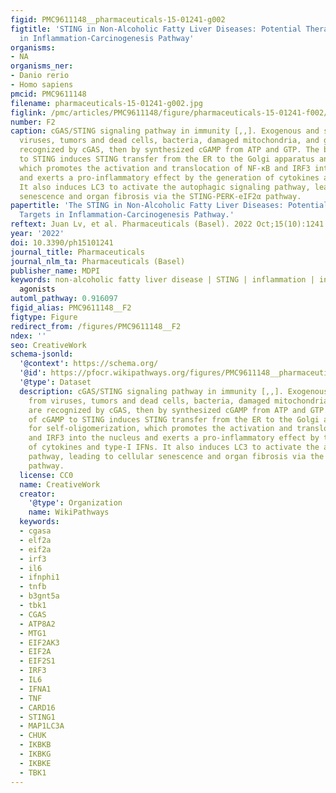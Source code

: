 ```yaml
---
figid: PMC9611148__pharmaceuticals-15-01241-g002
figtitle: 'STING in Non-Alcoholic Fatty Liver Diseases: Potential Therapeutic Targets
  in Inflammation-Carcinogenesis Pathway'
organisms:
- NA
organisms_ner:
- Danio rerio
- Homo sapiens
pmcid: PMC9611148
filename: pharmaceuticals-15-01241-g002.jpg
figlink: /pmc/articles/PMC9611148/figure/pharmaceuticals-15-01241-f002/
number: F2
caption: cGAS/STING signaling pathway in immunity [,,]. Exogenous and self-DNA from
  viruses, tumors and dead cells, bacteria, damaged mitochondria, and genomes are
  recognized by cGAS, then by synthesized cGAMP from ATP and GTP. The binding of cGAMP
  to STING induces STING transfer from the ER to the Golgi apparatus and for self-oligomerization,
  which promotes the activation and translocation of NF-κB and IRF3 into the nucleus
  and exerts a pro-inflammatory effect by the generation of cytokines and type-I IFNs.
  It also induces LC3 to activate the autophagic signaling pathway, leading to cellular
  senescence and organ fibrosis via the STING-PERK-eIF2α pathway.
papertitle: 'The STING in Non-Alcoholic Fatty Liver Diseases: Potential Therapeutic
  Targets in Inflammation-Carcinogenesis Pathway.'
reftext: Juan Lv, et al. Pharmaceuticals (Basel). 2022 Oct;15(10):1241.
year: '2022'
doi: 10.3390/ph15101241
journal_title: Pharmaceuticals
journal_nlm_ta: Pharmaceuticals (Basel)
publisher_name: MDPI
keywords: non-alcoholic fatty liver disease | STING | inflammation | inhibitors |
  agonists
automl_pathway: 0.916097
figid_alias: PMC9611148__F2
figtype: Figure
redirect_from: /figures/PMC9611148__F2
ndex: ''
seo: CreativeWork
schema-jsonld:
  '@context': https://schema.org/
  '@id': https://pfocr.wikipathways.org/figures/PMC9611148__pharmaceuticals-15-01241-g002.html
  '@type': Dataset
  description: cGAS/STING signaling pathway in immunity [,,]. Exogenous and self-DNA
    from viruses, tumors and dead cells, bacteria, damaged mitochondria, and genomes
    are recognized by cGAS, then by synthesized cGAMP from ATP and GTP. The binding
    of cGAMP to STING induces STING transfer from the ER to the Golgi apparatus and
    for self-oligomerization, which promotes the activation and translocation of NF-κB
    and IRF3 into the nucleus and exerts a pro-inflammatory effect by the generation
    of cytokines and type-I IFNs. It also induces LC3 to activate the autophagic signaling
    pathway, leading to cellular senescence and organ fibrosis via the STING-PERK-eIF2α
    pathway.
  license: CC0
  name: CreativeWork
  creator:
    '@type': Organization
    name: WikiPathways
  keywords:
  - cgasa
  - elf2a
  - eif2a
  - irf3
  - il6
  - ifnphi1
  - tnfb
  - b3gnt5a
  - tbk1
  - CGAS
  - ATP8A2
  - MTG1
  - EIF2AK3
  - EIF2A
  - EIF2S1
  - IRF3
  - IL6
  - IFNA1
  - TNF
  - CARD16
  - STING1
  - MAP1LC3A
  - CHUK
  - IKBKB
  - IKBKG
  - IKBKE
  - TBK1
---
```

